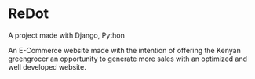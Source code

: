 # ReDot
 A project made with Django, Python
 
 An E-Commerce website made with the intention of offering the Kenyan greengrocer an opportunity to generate more sales with an optimized and well developed website. 

